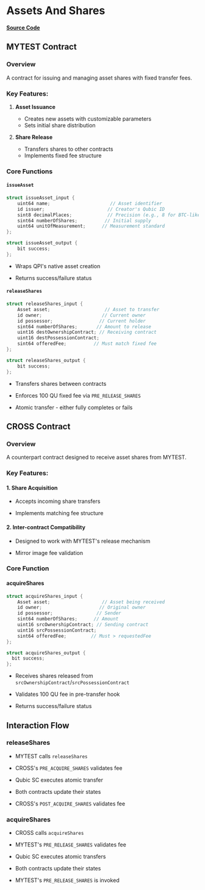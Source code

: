 # Assets And Shares

[**Source Code**](https://github.com/hackerby888/qubic-sc-examples/tree/assets-and-shares)

## MYTEST Contract

### Overview

A contract for issuing and managing asset shares with fixed transfer fees.

### Key Features:

1. **Asset Issuance**

   - Creates new assets with customizable parameters
   - Sets initial share distribution

2. **Share Release**
   - Transfers shares to other contracts
   - Implements fixed fee structure

### Core Functions

#### `issueAsset`

```cpp
struct issueAsset_input {
    uint64 name;                      // Asset identifier
    id issuer;                       // Creator's Qubic ID
    sint8 decimalPlaces;             // Precision (e.g., 8 for BTC-like)
    sint64 numberOfShares;          // Initial supply
    uint64 unitOfMeasurement;      // Measurement standard
};

struct issueAsset_output {
    bit success;
};
```

- Wraps QPI's native asset creation

- Returns success/failure status

#### `releaseShares`

```cpp
struct releaseShares_input {
    Asset asset;                    // Asset to transfer
    id owner;                      // Current owner
    id possessor;                 // Current holder
    sint64 numberOfShares;       // Amount to release
    uint16 destOwnershipContract; // Receiving contract
    uint16 destPossessionContract;
    sint64 offeredFee;          // Must match fixed fee
};

struct releaseShares_output {
    bit success;
};
```

- Transfers shares between contracts

- Enforces 100 QU fixed fee via `PRE_RELEASE_SHARES`

- Atomic transfer - either fully completes or fails

## CROSS Contract

### Overview

A counterpart contract designed to receive asset shares from MYTEST.

### Key Features:

#### 1. Share Acquisition

- Accepts incoming share transfers

- Implements matching fee structure

#### 2. Inter-contract Compatibility

- Designed to work with MYTEST's release mechanism

- Mirror image fee validation

### Core Function

#### acquireShares

```cpp
struct acquireShares_input {
    Asset asset;                   // Asset being received
    id owner;                     // Original owner
    id possessor;                // Sender
    sint64 numberOfShares;      // Amount
    uint16 srcOwnershipContract; // Sending contract
    uint16 srcPossessionContract;
    sint64 offeredFee;         // Must > requestedFee
};

struct acquireShares_output {
  bit success;
};
```

- Receives shares released from `srcOwnershipContract`/`srcPossessionContract`

- Validates 100 QU fee in pre-transfer hook

- Returns success/failure status

## Interaction Flow

### releaseShares

- MYTEST calls `releaseShares`

- CROSS's `PRE_ACQUIRE_SHARES` validates fee

- Qubic SC executes atomic transfer

- Both contracts update their states

- CROSS's `POST_ACQUIRE_SHARES` validates fee

### acquireShares

- CROSS calls `acquireShares`

- MYTEST's `PRE_RELEASE_SHARES` validates fee

- Qubic SC executes atomic transfers

- Both contracts update their states

- MYTEST's `PRE_RELEASE_SHARES` is invoked
